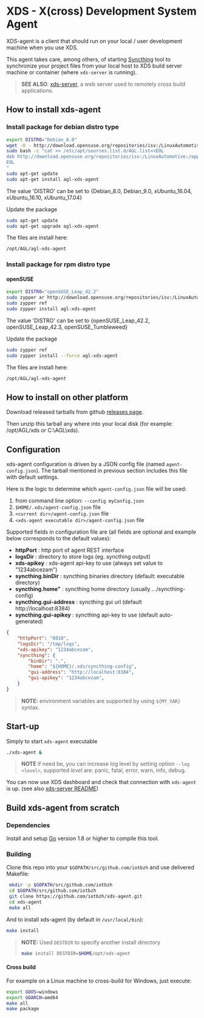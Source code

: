 # XDS - X(cross) Development System Agent

XDS-agent is a client that should run on your local / user development machine when you use XDS.

This agent takes care, among others, of starting [Syncthing](https://syncthing.net/)
tool to synchronize your project files from your local host to XDS build server
machine or container (where `xds-server` is running).

> **SEE ALSO**: [xds-server](https://github.com/iotbzh/xds-server), a web server
used to remotely cross build applications.

## How to install xds-agent

### Install package for debian distro type

```bash
export DISTRO="Debian_8.0"
wget -O - http://download.opensuse.org/repositories/isv:/LinuxAutomotive:/app-Development/${DISTRO}/Release.key | sudo apt-key add -
sudo bash -c "cat >> /etc/apt/sources.list.d/AGL.list<<EOL
deb http://download.opensuse.org/repositories/isv:/LinuxAutomotive:/app-Development/${DISTRO}/ ./
EOL
"
sudo apt-get update
sudo apt-get install agl-xds-agent
```

The value 'DISTRO' can be set to {Debian_8.0, Debian_9.0, xUbuntu_16.04, xUbuntu_16.10, xUbuntu_17.04}

Update the package

```bash
sudo apt-get update
sudo apt-get upgrade agl-xds-agent
```

The files are install here:

```bash
/opt/AGL/agl-xds-agent
```

### Install package for rpm distro type

#### openSUSE

```bash
export DISTRO="openSUSE_Leap_42.2"
sudo zypper ar http://download.opensuse.org/repositories/isv:/LinuxAutomotive:/app-Development/${DISTRO}/isv:LinuxAutomotive:app-Development.repo
sudo zypper ref
sudo zypper install agl-xds-agent
```

The value 'DISTRO' can be set to {openSUSE_Leap_42.2, openSUSE_Leap_42.3, openSUSE_Tumbleweed}

Update the package

```bash
sudo zypper ref
sudo zypper install --force agl-xds-agent
```

The files are install here:

```bash
/opt/AGL/agl-xds-agent
```

## How to install on other platform

Download released tarballs from github [releases page](https://github.com/iotbzh/xds-agent/releases).

Then unzip this tarball any where into your local disk (for example: /opt/AGL/xds or C:\AGL\xds).

## Configuration

xds-agent configuration is driven by a JSON config file (named `agent-config.json`).
The tarball mentioned in previous section includes this file with default settings.

Here is the logic to determine which `agent-config.json` file will be used:

1. from command line option: `--config myConfig.json`
1. `$HOME/.xds/agent-config.json` file
1. `<current dir>/agent-config.json` file
1. `<xds-agent executable dir>/agent-config.json` file

Supported fields in configuration file are (all fields are optional and example
below corresponds to the default values):

- **httpPort** : http port of agent REST interface
- **logsDir**  : directory to store logs (eg. syncthing output)
- **xds-apikey** : xds-agent api-key to use (always set value to "1234abcezam")
- **syncthing.binDir** : syncthing binaries directory (default: executable directory)
- **syncthing.home"** : syncthing home directory (usually .../syncthing-config)
- **syncthing.gui-address** : syncthing gui url (default http://localhost:8384)
- **syncthing.gui-apikey** : syncthing api-key to use (default auto-generated)

```json
{
    "httpPort": "8010",
    "logsDir": "/tmp/logs",
    "xds-apikey": "1234abcezam",
    "syncthing": {
        "binDir": ".",
        "home": "${HOME}/.xds/syncthing-config",
        "gui-address": "http://localhost:8384",
        "gui-apikey": "1234abcezam",
    }
}
```

>**NOTE:** environment variables are supported by using `${MY_VAR}` syntax.

## Start-up

Simply to start `xds-agent` executable

```bash
./xds-agent &
```

>**NOTE** if need be, you can increase log level by setting option
`--log <level>`, supported *level* are: panic, fatal, error, warn, info, debug.

You can now use XDS dashboard and check that connection with `xds-agent` is up.
(see also [xds-server README](https://github.com/iotbzh/xds-server/blob/master/README.md#xds-dashboard))

## Build xds-agent from scratch

### Dependencies

Install and setup [Go](https://golang.org/doc/install) version 1.8 or
higher to compile this tool.

### Building

Clone this repo into your `$GOPATH/src/github.com/iotbzh` and use delivered Makefile:

```bash
 mkdir -p $GOPATH/src/github.com/iotbzh
 cd $GOPATH/src/github.com/iotbzh
 git clone https://github.com/iotbzh/xds-agent.git
 cd xds-agent
 make all
```

And to install xds-agent (by default in `/usr/local/bin`):

```bash
make install
```

>**NOTE:** Used `DESTDIR` to specify another install directory
>```bash
>make install DESTDIR=$HOME/opt/xds-agent
>```

#### Cross build

For example on a Linux machine to cross-build for Windows, just execute:

```bash
export GOOS=windows
export GOARCH=amd64
make all
make package
```
